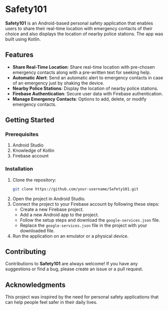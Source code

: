 # Safety101

**Safety101** is an Android-based personal safety application that enables users to share their real-time location with emergency contacts of their choice and also displays the location of nearby police stations. The app was built using Kotlin.

## Features

- **Share Real-Time Location**: Share real-time location with pre-chosen emergency contacts along with a pre-written text for seeking help.
- **Automatic Alert**: Send an automatic alert to emergency contacts in case of an emergency just by shaking the device.
- **Nearby Police Stations**: Display the location of nearby police stations.
- **Firebase Authentication**: Secure user data with Firebase authentication.
- **Manage Emergency Contacts**: Options to add, delete, or modify emergency contacts.

## Getting Started

### Prerequisites

1. Android Studio
2. Knowledge of Kotlin
3. Firebase account

### Installation

1. Clone the repository:
   ```sh
   git clone https://github.com/your-username/Safety101.git
   ```
2. Open the project in Android Studio.
3. Connect the project to your Firebase account by following these steps:
   - Create a new Firebase project.
   - Add a new Android app to the project.
   - Follow the setup steps and download the `google-services.json` file.
   - Replace the `google-services.json` file in the project with your downloaded file.
4. Run the application on an emulator or a physical device.

## Contributing

Contributions to **Safety101** are always welcome! If you have any suggestions or find a bug, please create an issue or a pull request.

## Acknowledgments

This project was inspired by the need for personal safety applications that can help people feel safer in their daily lives.
